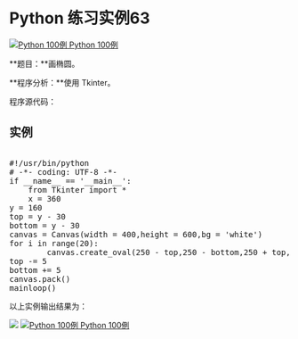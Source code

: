 Python 练习实例63
=============

 [![Python 100例](../images/up.gif)
 Python 100例](python-100-examples.html)


 **题目：**画椭圆。　

 **程序分析：**使用 Tkinter。

 程序源代码：

  实例
--

 <pre>

#!/usr/bin/python
# -*- coding: UTF-8 -*-
if __name__ == '__main__':
    from Tkinter import *
    x = 360
y = 160
top = y - 30
bottom = y - 30
canvas = Canvas(width = 400,height = 600,bg = 'white')
for i in range(20):
        canvas.create_oval(250 - top,250 - bottom,250 + top,250 + bottom)
top -= 5
bottom += 5
canvas.pack()
mainloop()
</pre>

 以上实例输出结果为：

 ![](http://www.runoob.com/wp-content/uploads/2015/10/tk5.jpg)
 [![Python 100例](../images/up.gif)
 Python 100例](python-100-examples.html)